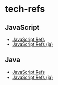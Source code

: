 # tech-refs

## JavaScript

- [JavaScript Refs](./javascript-refs.md)
- [JavaScript Refs (ja)](./javascript-refs-ja.md)

## Java

- [JavaScript Refs](./java-refs.md)
- [JavaScript Refs (ja)](./java-refs-ja.md)

